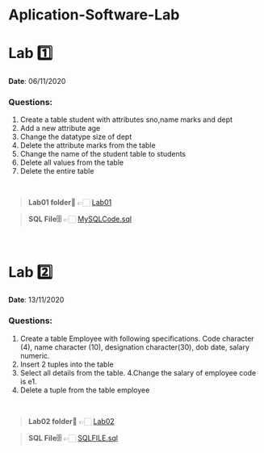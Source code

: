 # Aplication-Software-Lab

# Lab 1️⃣
<b> Date</b>: 06/11/2020

### Questions:
1. Create a table student with attributes sno,name marks and dept
2. Add a new attribute age
3. Change the datatype size of dept
4. Delete the attribute marks from the table
5. Change the name of the student table to students
6. Delete all values from the table
7. Delete the entire table

<br>

><b>Lab01 folder📁</b> 👉🏻  [Lab01](Lab01)

><b>SQL File🗄</b> 👉🏻  [MySQLCode.sql](./Lab01/mySQLCode.sql)

<br>

# Lab 2️⃣
<b> Date</b>: 13/11/2020

### Questions:
1. Create a table Employee with following specifications. Code character (4), name character (10), designation character(30), dob date, salary numeric.
2. Insert 2 tuples into the table
3. Select all details from the table.
4.Change the salary of employee code is e1.
5. Delete a tuple from the table employee

<br>

><b>Lab02 folder📁</b> 👉🏻  [Lab02](Lab02)

><b>SQL File🗄</b> 👉🏻  [SQLFILE.sql](./Lab02/main.sql)
